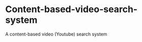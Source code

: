 Content-based-video-search-system
=================================

A content-based video (Youtube) search system
